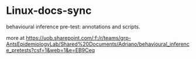 # Linux-docs-sync
behavioural inference pre-test: annotations and scripts. 

more at https://uob.sharepoint.com/:f:/r/teams/grp-AntsEpidemiologyLab/Shared%20Documents/Adriano/behavioural_inference_pretests?csf=1&web=1&e=EB9Ceq
